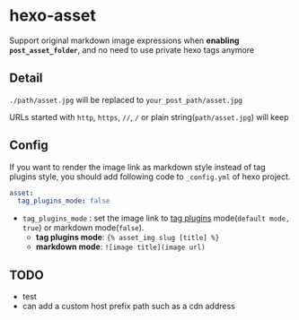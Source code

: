 # hexo-asset

Support original markdown image expressions when **enabling `post_asset_folder`**,
 and no need to use private hexo tags anymore


## Detail

`./path/asset.jpg` will be replaced to `your_post_path/asset.jpg`

URLs started with `http`, `https`, `//`, `/` or plain string(`path/asset.jpg`) will keep

## Config

If you want to render the image link as markdown style instead of tag plugins style, you should add following code to `_config.yml` of hexo project.

```yaml
asset:
  tag_plugins_mode: false
```

- `tag_plugins_mode` : set the image link to [tag plugins](https://hexo.io/docs/asset-folders.html#Tag-Plugins-For-Relative-Path-Referencing) mode(`default mode, true`) or markdown mode(`false`).
  - **tag plugins mode**: `{% asset_img slug [title] %}`
  - **markdown mode**: `![image title](image url)`

## TODO

* test
* can add a custom host prefix path such as a cdn address
